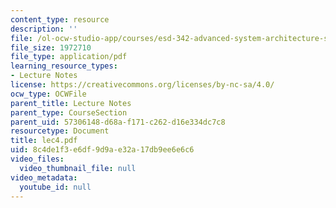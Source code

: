 ```yaml
---
content_type: resource
description: ''
file: /ol-ocw-studio-app/courses/esd-342-advanced-system-architecture-spring-2006/8c4de1f3e6df9d9ae32a17db9ee6e6c6_lec4.pdf
file_size: 1972710
file_type: application/pdf
learning_resource_types:
- Lecture Notes
license: https://creativecommons.org/licenses/by-nc-sa/4.0/
ocw_type: OCWFile
parent_title: Lecture Notes
parent_type: CourseSection
parent_uid: 57306148-d68a-f171-c262-d16e334dc7c8
resourcetype: Document
title: lec4.pdf
uid: 8c4de1f3-e6df-9d9a-e32a-17db9ee6e6c6
video_files:
  video_thumbnail_file: null
video_metadata:
  youtube_id: null
---
```

